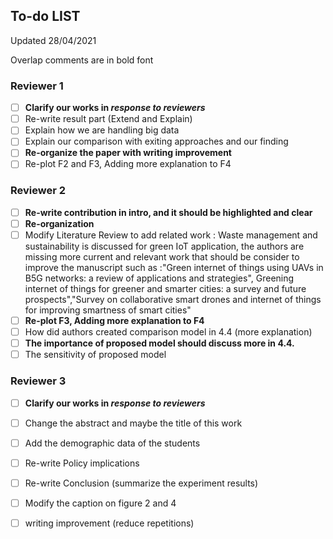 ##  To-do LIST

Updated 28/04/2021

Overlap comments are in bold font

### Reviewer 1

- [ ] **Clarify our works in *response to reviewers***
- [ ] Re-write result part (Extend and Explain)
- [ ] Explain how we are handling big data
- [ ] Explain our comparison with exiting approaches and our finding
- [ ] **Re-organize the paper with writing improvement**
- [ ] Re-plot F2 and F3, Adding more explanation to F4

### Reviewer 2

- [ ] **Re-write contribution in intro, and it should be highlighted and clear**
- [ ] **Re-organization**
- [ ] Modify Literature Review to add related work : Waste management and sustainability is discussed for green IoT application, the authors are missing more current and relevant work that should be consider to improve the manuscript such as :"Green internet of things using UAVs in B5G networks: a review of applications and strategies", Greening internet of things for greener and smarter cities: a survey and future prospects","Survey on collaborative smart drones and internet of things for improving smartness of smart cities"
- [ ] **Re-plot F3, Adding more explanation to F4**
- [ ] How did authors created comparison model in 4.4 (more explanation)
- [ ] **The importance of proposed model should discuss more in 4.4.**
- [ ] The sensitivity of proposed model

### Reviewer 3

- [ ] **Clarify our works in *response to reviewers***
- [ ] Change the abstract and maybe the title of this work
- [ ] Add the demographic data of the students
- [ ] Re-write  Policy implications
- [ ] Re-write Conclusion  (summarize the experiment results)
- [ ] Modify the caption on figure 2 and 4
- [ ] writing improvement (reduce repetitions)

